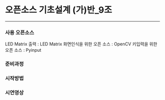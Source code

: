 # 오픈소스 기초설계 (가)반_9조

---
### 사용 오픈소스

LED Matrix 출력 : LED Matrix
화면인식을 위한 오픈 소스 : OpenCV
키입력을 위한 오픈 소스 : Pyinput



### 준비과정

### 시작방법

### 시연영상
